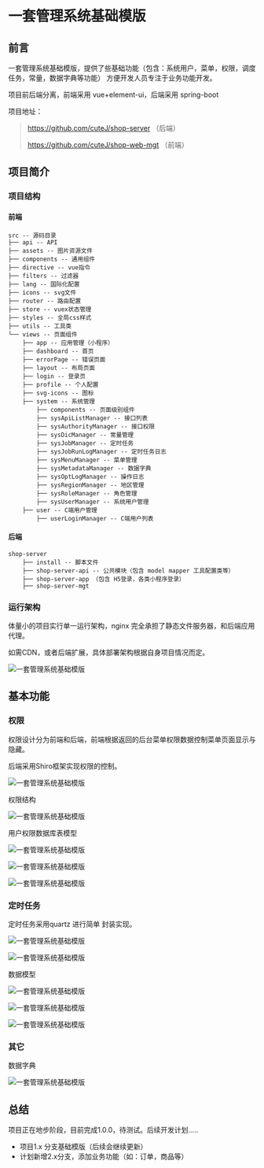 # 一套管理系统基础模版

## 前言

一套管理系统基础模版，提供了些基础功能（包含：系统用户，菜单，权限，调度任务，常量，数据字典等功能） 方便开发人员专注于业务功能开发。

项目前后端分离，前端采用 vue+element-ui，后端采用 spring-boot

项目地址：

> https://github.com/cuteJ/shop-server （后端）
>
> https://github.com/cuteJ/shop-web-mgt （前端）

## 项目简介

### 项目结构

#### 前端

```
src -- 源码目录
├── api -- API
├── assets -- 图片资源文件
├── components -- 通用组件
├── directive -- vue指令
├── filters -- 过滤器
├── lang -- 国际化配置
├── icons -- svg文件
├── router -- 路由配置
├── store -- vuex状态管理
├── styles -- 全局css样式
├── utils -- 工具类
└── views -- 页面组件
    ├── app -- 应用管理（小程序）
    ├── dashboard -- 首页
    ├── errorPage -- 错误页面
    ├── layout -- 布局页面
    ├── login -- 登录页
    ├── profile -- 个人配置
    ├── svg-icons -- 图标
    ├── system -- 系统管理
        ├── components -- 页面级别组件
        ├── sysApiListManager -- 接口列表
        ├── sysAuthorityManager -- 接口权限
        ├── sysDicManager -- 常量管理
        ├── sysJobManager -- 定时任务
        ├── sysJobRunLogManager -- 定时任务日志
        ├── sysMenuManager -- 菜单管理
        ├── sysMetadataManager -- 数据字典
        ├── sysOptLogManager -- 操作日志
        ├── sysRegionManager -- 地区管理
        ├── sysRoleManager -- 角色管理
        ├── sysUserManager -- 系统用户管理
    ├── user -- C端用户管理
        ├── userLoginManager -- C端用户列表
```

#### 后端

```
shop-server
    ├── install -- 脚本文件
    ├── shop-server-api -- 公共模块（包含 model mapper 工具配置类等）
    ├── shop-server-app （包含 H5登录，各类小程序登录） 
    ├── shop-server-mgt
```

### 运行架构

 体量小的项目实行单一运行架构，nginx 完全承担了静态文件服务器，和后端应用代理。

如需CDN，或者后端扩展，具体部署架构根据自身项目情况而定。



![一套管理系统基础模版](http://p3.pstatp.com/large/pgc-image/af9cde0b18e94de6b829921a3a266317)



## 基本功能

### 权限

权限设计分为前端和后端，前端根据返回的后台菜单权限数据控制菜单页面显示与隐藏。

后端采用Shiro框架实现权限的控制。



![一套管理系统基础模版](http://p1.pstatp.com/large/pgc-image/54d375a683a649f8aa6dc7c5b246e5c4)

权限结构



![一套管理系统基础模版](http://p9.pstatp.com/large/pgc-image/6f4aa909b20d4a6db21be1ae47a0c363)

用户权限数据库表模型



![一套管理系统基础模版](http://p1.pstatp.com/large/pgc-image/c2d31c48b96c44579bf4e17034b8d132)





![一套管理系统基础模版](http://p1.pstatp.com/large/pgc-image/572369f9d1154c9db57606a053ec51e5)





![一套管理系统基础模版](http://p1.pstatp.com/large/pgc-image/0db5c18ecbd04fe8b880fd62277c84d9)



### 定时任务

定时任务采用quartz 进行简单 封装实现。



![一套管理系统基础模版](http://p1.pstatp.com/large/pgc-image/793a5227f5b140618610ac34feee0558)





![一套管理系统基础模版](http://p3.pstatp.com/large/pgc-image/4fbe5dc89de148c78b0280024f6efc03)

数据模型



![一套管理系统基础模版](http://p3.pstatp.com/large/pgc-image/7ca95fa3f8194c39acd787bbbc72c533)





![一套管理系统基础模版](http://p1.pstatp.com/large/pgc-image/4bcf57580b844e55b152d0d0818995e0)





![一套管理系统基础模版](http://p1.pstatp.com/large/pgc-image/daaf15042dd0443e804410c703ee962a)



### 其它

数据字典



![一套管理系统基础模版](http://p1.pstatp.com/large/pgc-image/e8d1c689a408488f94092476e65eb4ba)



## 总结

项目正在地步阶段，目前完成1.0.0，待测试。后续开发计划…..

- 项目1.x 分支基础模版（后续会继续更新）
- 计划新增2.x分支，添加业务功能（如：订单，商品等）